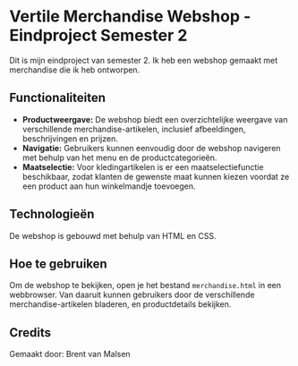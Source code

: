 # Vertile Merchandise Webshop - Eindproject Semester 2

Dit is mijn eindproject van semester 2. Ik heb een webshop gemaakt met merchandise die ik heb ontworpen.

## Functionaliteiten

- **Productweergave:** De webshop biedt een overzichtelijke weergave van verschillende merchandise-artikelen, inclusief afbeeldingen, beschrijvingen en prijzen.
- **Navigatie:** Gebruikers kunnen eenvoudig door de webshop navigeren met behulp van het menu en de productcategorieën.
- **Maatselectie:** Voor kledingartikelen is er een maatselectiefunctie beschikbaar, zodat klanten de gewenste maat kunnen kiezen voordat ze een product aan hun winkelmandje toevoegen.

## Technologieën

De webshop is gebouwd met behulp van HTML en CSS.

## Hoe te gebruiken

Om de webshop te bekijken, open je het bestand `merchandise.html` in een webbrowser. Van daaruit kunnen gebruikers door de verschillende merchandise-artikelen bladeren, en productdetails bekijken.

## Credits

Gemaakt door: Brent van Malsen
